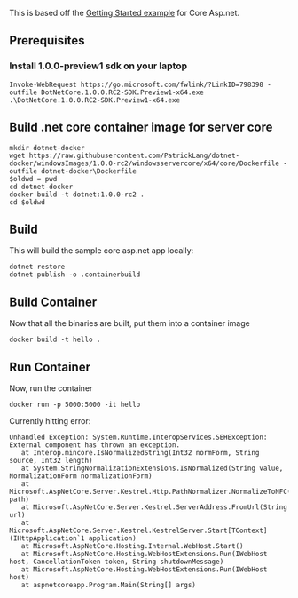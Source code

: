 This is based off the [Getting Started example](https://docs.asp.net/en/1.0.0-rc2/getting-started.html) for Core Asp.net.

## Prerequisites

### Install 1.0.0-preview1 sdk on your laptop
```
Invoke-WebRequest https://go.microsoft.com/fwlink/?LinkID=798398 -outfile DotNetCore.1.0.0.RC2-SDK.Preview1-x64.exe
.\DotNetCore.1.0.0.RC2-SDK.Preview1-x64.exe
```


## Build .net core container image for server core
```
mkdir dotnet-docker
wget https://raw.githubusercontent.com/PatrickLang/dotnet-docker/windowsImages/1.0.0-rc2/windowsservercore/x64/core/Dockerfile -outfile dotnet-docker\Dockerfile
$oldwd = pwd
cd dotnet-docker
docker build -t dotnet:1.0.0-rc2 .
cd $oldwd
```

## Build
This will build the sample core asp.net app locally:

```
dotnet restore
dotnet publish -o .containerbuild
```

## Build Container
Now that all the binaries are built, put them into a container image

```
docker build -t hello .
```

## Run Container
Now, run the container
```
docker run -p 5000:5000 -it hello
```

Currently hitting error:
```
Unhandled Exception: System.Runtime.InteropServices.SEHException: External component has thrown an exception.
   at Interop.mincore.IsNormalizedString(Int32 normForm, String source, Int32 length)
   at System.StringNormalizationExtensions.IsNormalized(String value, NormalizationForm normalizationForm)
   at Microsoft.AspNetCore.Server.Kestrel.Http.PathNormalizer.NormalizeToNFC(String path)
   at Microsoft.AspNetCore.Server.Kestrel.ServerAddress.FromUrl(String url)
   at Microsoft.AspNetCore.Server.Kestrel.KestrelServer.Start[TContext](IHttpApplication`1 application)
   at Microsoft.AspNetCore.Hosting.Internal.WebHost.Start()
   at Microsoft.AspNetCore.Hosting.WebHostExtensions.Run(IWebHost host, CancellationToken token, String shutdownMessage)
   at Microsoft.AspNetCore.Hosting.WebHostExtensions.Run(IWebHost host)
   at aspnetcoreapp.Program.Main(String[] args)
```